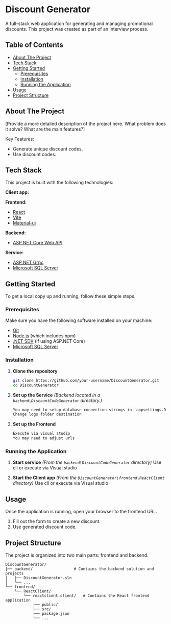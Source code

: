 # Discount Generator

A full-stack web application for generating and managing promotional discounts. This project was created as part of an interview process.

## Table of Contents

- [About The Project](#about-the-project)
- [Tech Stack](#tech-stack)
- [Getting Started](#getting-started)
  - [Prerequisites](#prerequisites)
  - [Installation](#installation)
  - [Running the Application](#running-the-application)
- [Usage](#usage)
- [Project Structure](#project-structure)

## About The Project

[Provide a more detailed description of the project here. What problem does it solve? What are the main features?]

Key Features:
*   Generate unique discount codes.
*   Use discount codes.

## Tech Stack

This project is built with the following technologies:

**Client app:**

**Frontend:**
*   [React](https://reactjs.org/)
*   [Vite](https://vitejs.dev/)
*   [Material-ui](https://mui.com/material-ui/)

**Backend:**
*   [ASP.NET Core Web API](https://learn.microsoft.com/en-us/aspnet) 

**Service:**
* [ASP.NET Grpc](https://learn.microsoft.com/en-us/aspnet)
* [Microsoft SQL Server](https://www.microsoft.com/en-us/sql-server)


## Getting Started

To get a local copy up and running, follow these simple steps.

### Prerequisites

Make sure you have the following software installed on your machine:
*   [Git](https://git-scm.com/)
*   [Node.js](https://nodejs.org/) (which includes npm)
*   [.NET SDK](https://dotnet.microsoft.com/download) (if using ASP.NET Core)
*   [Microsoft SQL Server](https://www.microsoft.com/en-us/sql-server)

### Installation

1.  **Clone the repository**
    ```sh
    git clone https://github.com/your-username/DiscountGenerator.git
    cd DiscountGenerator
    ```

2.  **Set up the Service**
    *(Backend located in a `backend\DiscountCodeGenerator` directory.)*

	```sh
    You may need to setup database connection strings in `appsettings.Development.json`
	Change logs folder destination
    ```

3.  **Set up the Frontend**
    ```sh
    Execute via visual studio
    You may need to adjust urls
    ```

### Running the Application
1.  **Start service**
    *(From the `backend\DiscountCodeGenerator` directory)*
    Use cli or execute via Visual studio

2.  **Start the Client app**
    *(From the `DiscountGenerator\frontend\ReactClient` directory)*
    Use cli or execute via Visual studio

## Usage

Once the application is running, open your browser to the frontend URL.

1.  Fill out the form to create a new discount.
2.  Use generated discount code.


## Project Structure

The project is organized into two main parts: frontend and backend.

```
DiscountGenerator/
├── backend/                  # Contains the backend solution and projects
│   ├── DiscountGenerator.sln
│   └── ...
└── frontend/
    └── ReactClient/
        └── reactclient.client/   # Contains the React frontend application
            ├── public/
            ├── src/
            ├── package.json
            └── ...
```
